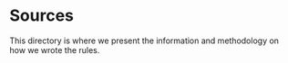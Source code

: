 # Sources

This directory is where we present the information and methodology on how we wrote the rules.
